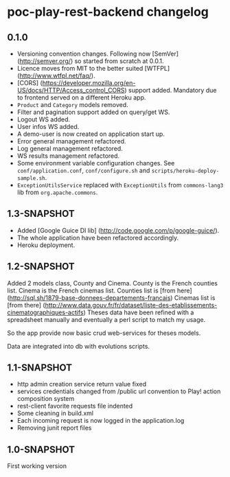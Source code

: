 
poc-play-rest-backend changelog
===============================

0.1.0
-----
* Versioning convention changes. Following now [SemVer] (http://semver.org/) so started from scratch at 0.0.1.
* Licence moves from MIT to the better suited [WTFPL] (http://www.wtfpl.net/faq/).
* [CORS] (https://developer.mozilla.org/en-US/docs/HTTP/Access_control_CORS) support added. Mandatory due to frontend served on a different Heroku app.
* `Product` and `Category` models removed.
* Filter and pagination support added on query/get WS.
* Logout WS added.
* User infos WS added.
* A demo-user is now created on application start up.
* Error general management refactored.
* Log general management refactored.
* WS results management refactored.
* Some environment variable configuration changes. See `conf/application.conf`, `conf/configure.sh` and `scripts/heroku-deploy-sample.sh`.
* `ExceptionUtilsService` replaced with `ExceptionUtils` from `commons-lang3` lib from `org.apache.commons`.

1.3-SNAPSHOT
------------
* Added [Google Guice DI lib] (http://code.google.com/p/google-guice/).
* The whole application have been refactored accordingly.
* Heroku deployment.

1.2-SNAPSHOT
------------
Added 2 models class, County and Cinema. County is the French counties list. Cinema is the French cinemas list.
Counties list is [from here] (http://sql.sh/1879-base-donnees-departements-francais)
Cinemas list is [from there] (http://www.data.gouv.fr/fr/dataset/liste-des-etablissements-cinematographiques-actifs)
Theses data have been refined with a spreadsheet manually and eventually a perl script to match my usage.

So the app provide now basic crud web-services for theses models.

Data are integrated into db with evolutions scripts.

1.1-SNAPSHOT
------------
* http admin creation service return value fixed
* services credentials changed from /public url convention to Play! action composition system
* rest-client favorite requests file indented
* Some cleaning in build.xml
* Each incoming request is now logged in the application.log
* Removing junit report files

1.0-SNAPSHOT
------------
First working version